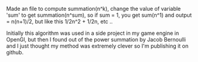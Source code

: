 Made an file to compute summation(n^k), change the value of variable 'sum' to get summation(n^sum), so if sum = 1, you get 
sum(n^1) and output = n(n+1)/2, but like this 1/2n^2 + 1/2n, etc ..

Initially this algorithm was used in a side project in my game engine in OpenGl, but then I found out of the power summation by
Jacob Bernoulli and I just thought my method was extremely clever so I'm publishing it on github.

